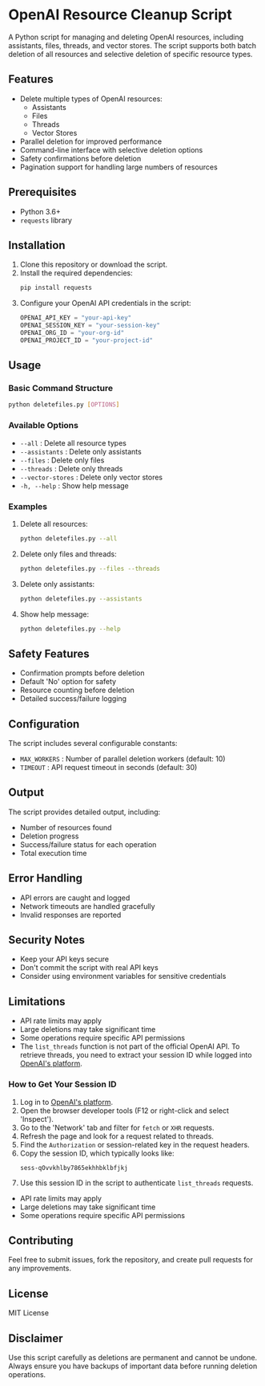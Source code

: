 # OpenAI Resource Cleanup Script

A Python script for managing and deleting OpenAI resources, including assistants, files, threads, and vector stores. The script supports both batch deletion of all resources and selective deletion of specific resource types.

## Features

- Delete multiple types of OpenAI resources:
  - Assistants
  - Files
  - Threads
  - Vector Stores
- Parallel deletion for improved performance
- Command-line interface with selective deletion options
- Safety confirmations before deletion
- Pagination support for handling large numbers of resources

## Prerequisites

- Python 3.6+
- `requests` library

## Installation

1. Clone this repository or download the script.
2. Install the required dependencies:
   ```bash
   pip install requests
   ```
3. Configure your OpenAI API credentials in the script:
   ```python
   OPENAI_API_KEY = "your-api-key"
   OPENAI_SESSION_KEY = "your-session-key"
   OPENAI_ORG_ID = "your-org-id"
   OPENAI_PROJECT_ID = "your-project-id"
   ```

## Usage

### Basic Command Structure

```bash
python deletefiles.py [OPTIONS]
```

### Available Options

- `--all` : Delete all resource types
- `--assistants` : Delete only assistants
- `--files` : Delete only files
- `--threads` : Delete only threads
- `--vector-stores` : Delete only vector stores
- `-h, --help` : Show help message

### Examples

1. Delete all resources:
   ```bash
   python deletefiles.py --all
   ```

2. Delete only files and threads:
   ```bash
   python deletefiles.py --files --threads
   ```

3. Delete only assistants:
   ```bash
   python deletefiles.py --assistants
   ```

4. Show help message:
   ```bash
   python deletefiles.py --help
   ```

## Safety Features

- Confirmation prompts before deletion
- Default 'No' option for safety
- Resource counting before deletion
- Detailed success/failure logging

## Configuration

The script includes several configurable constants:

- `MAX_WORKERS` : Number of parallel deletion workers (default: 10)
- `TIMEOUT` : API request timeout in seconds (default: 30)

## Output

The script provides detailed output, including:
- Number of resources found
- Deletion progress
- Success/failure status for each operation
- Total execution time

## Error Handling

- API errors are caught and logged
- Network timeouts are handled gracefully
- Invalid responses are reported

## Security Notes

- Keep your API keys secure
- Don't commit the script with real API keys
- Consider using environment variables for sensitive credentials

## Limitations

- API rate limits may apply
- Large deletions may take significant time
- Some operations require specific API permissions
- The `list_threads` function is not part of the official OpenAI API. To retrieve threads, you need to extract your session ID while logged into [OpenAI's platform](https://platform.openai.com/threads).

### How to Get Your Session ID

1. Log in to [OpenAI's platform](https://platform.openai.com/threads).
2. Open the browser developer tools (F12 or right-click and select 'Inspect').
3. Go to the 'Network' tab and filter for `fetch` or `XHR` requests.
4. Refresh the page and look for a request related to threads.
5. Find the `Authorization` or session-related key in the request headers.
6. Copy the session ID, which typically looks like:
   ```
   sess-qOvvkhlby7865ekhhbklbfjkj
   ```
7. Use this session ID in the script to authenticate `list_threads` requests.


- API rate limits may apply
- Large deletions may take significant time
- Some operations require specific API permissions

## Contributing

Feel free to submit issues, fork the repository, and create pull requests for any improvements.

## License

MIT License

## Disclaimer

Use this script carefully as deletions are permanent and cannot be undone. Always ensure you have backups of important data before running deletion operations.

